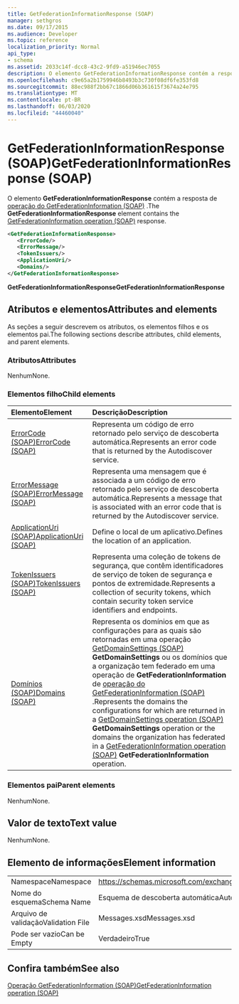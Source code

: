 ```yaml
---
title: GetFederationInformationResponse (SOAP)
manager: sethgros
ms.date: 09/17/2015
ms.audience: Developer
ms.topic: reference
localization_priority: Normal
api_type:
- schema
ms.assetid: 2033c14f-dcc8-43c2-9fd9-a51946ec7055
description: O elemento GetFederationInformationResponse contém a resposta de operação do GetFederationInformation (SOAP).
ms.openlocfilehash: c9e65a2b1759946b8493b3c730f08df6fe353fd8
ms.sourcegitcommit: 88ec988f2bb67c1866d06b361615f3674a24e795
ms.translationtype: MT
ms.contentlocale: pt-BR
ms.lasthandoff: 06/03/2020
ms.locfileid: "44460040"
---
```

# <a name="getfederationinformationresponse-soap"></a><span data-ttu-id="53530-103">GetFederationInformationResponse (SOAP)</span><span class="sxs-lookup"><span data-stu-id="53530-103">GetFederationInformationResponse (SOAP)</span></span>

<span data-ttu-id="53530-104">O elemento **GetFederationInformationResponse** contém a resposta de [operação do GetFederationInformation (SOAP)](getfederationinformation-operation-soap.md) .</span><span class="sxs-lookup"><span data-stu-id="53530-104">The **GetFederationInformationResponse** element contains the [GetFederationInformation operation (SOAP)](getfederationinformation-operation-soap.md) response.</span></span> 
  
```XML
<GetFederationInformationResponse>
   <ErrorCode/>
   <ErrorMessage/>
   <TokenIssuers/>
   <ApplicationUri/>
   <Domains/>
</GetFederationInformationResponse>
```

 <span data-ttu-id="53530-105">**GetFederationInformationResponse**</span><span class="sxs-lookup"><span data-stu-id="53530-105">**GetFederationInformationResponse**</span></span>
## <a name="attributes-and-elements"></a><span data-ttu-id="53530-106">Atributos e elementos</span><span class="sxs-lookup"><span data-stu-id="53530-106">Attributes and elements</span></span>

<span data-ttu-id="53530-107">As seções a seguir descrevem os atributos, os elementos filhos e os elementos pai.</span><span class="sxs-lookup"><span data-stu-id="53530-107">The following sections describe attributes, child elements, and parent elements.</span></span>
  
### <a name="attributes"></a><span data-ttu-id="53530-108">Atributos</span><span class="sxs-lookup"><span data-stu-id="53530-108">Attributes</span></span>

<span data-ttu-id="53530-109">Nenhum</span><span class="sxs-lookup"><span data-stu-id="53530-109">None.</span></span>
  
### <a name="child-elements"></a><span data-ttu-id="53530-110">Elementos filho</span><span class="sxs-lookup"><span data-stu-id="53530-110">Child elements</span></span>

|<span data-ttu-id="53530-111">**Elemento**</span><span class="sxs-lookup"><span data-stu-id="53530-111">**Element**</span></span>|<span data-ttu-id="53530-112">**Descrição**</span><span class="sxs-lookup"><span data-stu-id="53530-112">**Description**</span></span>|
|:-----|:-----|
|[<span data-ttu-id="53530-113">ErrorCode (SOAP)</span><span class="sxs-lookup"><span data-stu-id="53530-113">ErrorCode (SOAP)</span></span>](errorcode-soap.md) <br/> |<span data-ttu-id="53530-114">Representa um código de erro retornado pelo serviço de descoberta automática.</span><span class="sxs-lookup"><span data-stu-id="53530-114">Represents an error code that is returned by the Autodiscover service.</span></span>  <br/> |
|[<span data-ttu-id="53530-115">ErrorMessage (SOAP)</span><span class="sxs-lookup"><span data-stu-id="53530-115">ErrorMessage (SOAP)</span></span>](errormessage-soap.md) <br/> |<span data-ttu-id="53530-116">Representa uma mensagem que é associada a um código de erro retornado pelo serviço de descoberta automática.</span><span class="sxs-lookup"><span data-stu-id="53530-116">Represents a message that is associated with an error code that is returned by the Autodiscover service.</span></span>  <br/> |
|[<span data-ttu-id="53530-117">ApplicationUri (SOAP)</span><span class="sxs-lookup"><span data-stu-id="53530-117">ApplicationUri (SOAP)</span></span>](applicationuri-soap.md) <br/> |<span data-ttu-id="53530-118">Define o local de um aplicativo.</span><span class="sxs-lookup"><span data-stu-id="53530-118">Defines the location of an application.</span></span>  <br/> |
|[<span data-ttu-id="53530-119">TokenIssuers (SOAP)</span><span class="sxs-lookup"><span data-stu-id="53530-119">TokenIssuers (SOAP)</span></span>](tokenissuers-soap.md) <br/> |<span data-ttu-id="53530-120">Representa uma coleção de tokens de segurança, que contêm identificadores de serviço de token de segurança e pontos de extremidade.</span><span class="sxs-lookup"><span data-stu-id="53530-120">Represents a collection of security tokens, which contain security token service identifiers and endpoints.</span></span>  <br/> |
|[<span data-ttu-id="53530-121">Domínios (SOAP)</span><span class="sxs-lookup"><span data-stu-id="53530-121">Domains (SOAP)</span></span>](domains-soap.md) <br/> |<span data-ttu-id="53530-122">Representa os domínios em que as configurações para as quais são retornadas em uma operação [GetDomainSettings (SOAP)](getdomainsettings-operation-soap.md) **GetDomainSettings** ou os domínios que a organização tem federado em uma operação de **GetFederationInformation** de [operação do GetFederationInformation (SOAP)](getfederationinformation-operation-soap.md) .</span><span class="sxs-lookup"><span data-stu-id="53530-122">Represents the domains the configurations for which are returned in a [GetDomainSettings operation (SOAP)](getdomainsettings-operation-soap.md) **GetDomainSettings** operation or the domains the organization has federated in a [GetFederationInformation operation (SOAP)](getfederationinformation-operation-soap.md) **GetFederationInformation** operation.</span></span>  <br/> |
   
### <a name="parent-elements"></a><span data-ttu-id="53530-123">Elementos pai</span><span class="sxs-lookup"><span data-stu-id="53530-123">Parent elements</span></span>

<span data-ttu-id="53530-124">Nenhum</span><span class="sxs-lookup"><span data-stu-id="53530-124">None.</span></span>
  
## <a name="text-value"></a><span data-ttu-id="53530-125">Valor de texto</span><span class="sxs-lookup"><span data-stu-id="53530-125">Text value</span></span>

<span data-ttu-id="53530-126">Nenhum</span><span class="sxs-lookup"><span data-stu-id="53530-126">None.</span></span>
  
## <a name="element-information"></a><span data-ttu-id="53530-127">Elemento de informações</span><span class="sxs-lookup"><span data-stu-id="53530-127">Element information</span></span>

|||
|:-----|:-----|
|<span data-ttu-id="53530-128">Namespace</span><span class="sxs-lookup"><span data-stu-id="53530-128">Namespace</span></span>  <br/> |https://schemas.microsoft.com/exchange/2010/Autodiscover  <br/> |
|<span data-ttu-id="53530-129">Nome do esquema</span><span class="sxs-lookup"><span data-stu-id="53530-129">Schema Name</span></span>  <br/> |<span data-ttu-id="53530-130">Esquema de descoberta automática</span><span class="sxs-lookup"><span data-stu-id="53530-130">Autodiscover schema</span></span>  <br/> |
|<span data-ttu-id="53530-131">Arquivo de validação</span><span class="sxs-lookup"><span data-stu-id="53530-131">Validation File</span></span>  <br/> |<span data-ttu-id="53530-132">Messages.xsd</span><span class="sxs-lookup"><span data-stu-id="53530-132">Messages.xsd</span></span>  <br/> |
|<span data-ttu-id="53530-133">Pode ser vazio</span><span class="sxs-lookup"><span data-stu-id="53530-133">Can be Empty</span></span>  <br/> |<span data-ttu-id="53530-134">Verdadeiro</span><span class="sxs-lookup"><span data-stu-id="53530-134">True</span></span>  <br/> |
   
## <a name="see-also"></a><span data-ttu-id="53530-135">Confira também</span><span class="sxs-lookup"><span data-stu-id="53530-135">See also</span></span>



[<span data-ttu-id="53530-136">Operação GetFederationInformation (SOAP)</span><span class="sxs-lookup"><span data-stu-id="53530-136">GetFederationInformation operation (SOAP)</span></span>](getfederationinformation-operation-soap.md)


